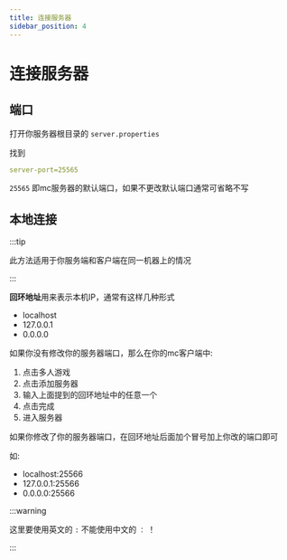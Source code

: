 ```yaml
---
title: 连接服务器
sidebar_position: 4
---
```


# 连接服务器

## 端口

打开你服务器根目录的 `server.properties`

找到

```yaml
server-port=25565
```

`25565` 即mc服务器的默认端口，如果不更改默认端口通常可省略不写

## 本地连接

:::tip

此方法适用于你服务端和客户端在同一机器上的情况

:::

**回环地址**用来表示本机IP，通常有这样几种形式

- localhost
- 127.0.0.1
- 0.0.0.0

如果你没有修改你的服务器端口，那么在你的mc客户端中:

1. 点击多人游戏
2. 点击添加服务器
3. 输入上面提到的回环地址中的任意一个
4. 点击完成
5. 进入服务器

如果你修改了你的服务器端口，在回环地址后面加个冒号加上你改的端口即可

如:

- localhost:25566
- 127.0.0.1:25566
- 0.0.0.0:25566

:::warning

这里要使用英文的 `:` 不能使用中文的 `：` ！

:::
